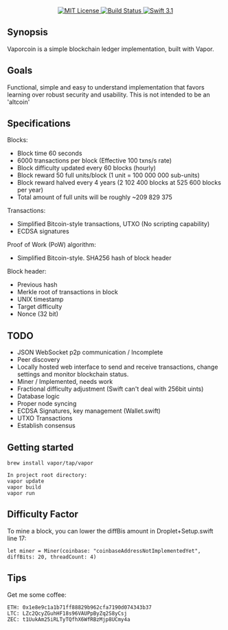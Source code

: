 <p align="center">
    <a href="LICENSE">
        <img src="http://img.shields.io/badge/license-MIT-brightgreen.svg" alt="MIT License">
    </a>
    <a href="https://travis-ci.org/vapor/api-template">
    	<img src="https://travis-ci.org/vapor/api-template.svg?branch=master" alt="Build Status">
    </a>
    <a href="https://swift.org">
        <img src="http://img.shields.io/badge/swift-3.1-brightgreen.svg" alt="Swift 3.1">
    </a>
</center>

## Synopsis

Vaporcoin is a simple blockchain ledger implementation, built with Vapor.

## Goals

Functional, simple and easy to understand implementation that favors learning over robust security and usability. This is not intended to be an 'altcoin'

## Specifications

Blocks:
- Block time 60 seconds
- 6000 transactions per block (Effective 100 txns/s rate)
- Block difficulty updated every 60 blocks (hourly)
- Block reward 50 full units/block (1 unit = 100 000 000 sub-units)
- Block reward halved every 4 years (2 102 400 blocks at 525 600 blocks per year)
- Total amount of full units will be roughly ~209 829 375

Transactions:
- Simplified Bitcoin-style transactions, UTXO (No scripting capability)
- ECDSA signatures

Proof of Work (PoW) algorithm:

- Simplified Bitcoin-style. SHA256 hash of block header

Block header: 
- Previous hash
- Merkle root of transactions in block
- UNIX timestamp
- Target difficulty
- Nonce (32 bit)

## TODO

- JSON WebSocket p2p communication / Incomplete
- Peer discovery
- Locally hosted web interface to send and receive transactions, change settings and monitor blockchain status.
- Miner / Implemented, needs work
- Fractional difficulty adjustment (Swift can't deal with 256bit uints)
- Database logic
- Proper node syncing
- ECDSA Signatures, key management (Wallet.swift)
- UTXO Transactions
- Establish consensus

## Getting started

    brew install vapor/tap/vapor
    
    In project root directory:
    vapor update
    vapor build 
    vapor run

## Difficulty Factor
   To mine a block, you can lower the diffBis amount in Droplet+Setup.swift line 17:
  
	let miner = Miner(coinbase: "coinbaseAddressNotImplementedYet", diffBits: 20, threadCount: 4)

## Tips
   Get me some coffee:

	ETH: 0x1e8e9c1a1b71ff88829b962cfa7190d074343b37
	LTC: LZc2QcyZGuhHF18s96VAUPpByZq2S8yCsj
	ZEC: t1UukAm25iRLTyTQfhX6WfRBzMjp8UCmy4a
